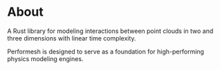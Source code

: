 # About

A Rust library for modeling interactions between point clouds in two and three dimensions with linear time complexity.

Performesh is designed to serve as a foundation for high-performing physics modeling engines.

